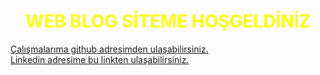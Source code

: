 <html lang="en">
  <head>
    <meta charset="utf-8">
    <meta name="viewport" content="width=device-width, initial-scale=1">
  </head>


  
<body> 
  
<center><h1 style="color:#FFFF00;">WEB BLOG SİTEME HOŞGELDİNİZ</h1></center>

 <a href='https://github.com/ozgurgungor1?tab=repositories'> Çalışmalarıma github adresimden ulaşabilirsiniz. </a>
<br>
<a href='https://www.linkedin.com/in/%C3%B6zg%C3%BCr-g%C3%BCng%C3%B6r/'>Linkedin adresime bu linkten ulaşabilirsiniz. </a> 



    
  </body>
</html>
